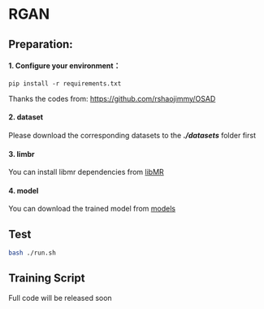# RGAN
## Preparation:
#### 1. Configure your environment：
```
pip install -r requirements.txt
```
Thanks the codes from: https://github.com/rshaojimmy/OSAD

#### 2. dataset
Please download the corresponding datasets to the ***./datasets*** folder first

#### 3. limbr
You can install libmr dependencies from [libMR](https://github.com/Vastlab/libMR)

#### 4. model
You can download the trained model from [models](https://drive.google.com/drive/folders/1Q-elB_mwBC8W6SNfQ48SkZFmoS0OoJGr?usp=drive_link)

## Test
```bash
bash ./run.sh
```

## Training Script
Full code will be released soon